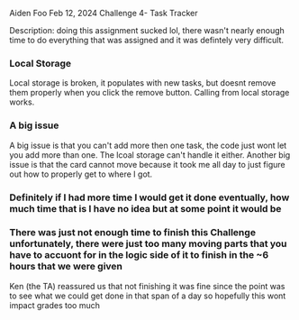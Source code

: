Aiden Foo
Feb 12, 2024
Challenge 4- Task Tracker

Description: doing this assignment sucked lol, there wasn't nearly enough time to do everything that was assigned and it was defintely very difficult.
### Local Storage
Local storage is broken, it populates with new tasks, but doesnt remove them properly when you click the remove button. Calling from local storage works.
### A big issue
A big issue is that you can't add more then one task, the code just wont let you add more than one. The lcoal storage can't handle it either.
Another big issue is that the card cannot move because it took me all day to just figure out how to properly get to where I got.

### Definitely if I had more time I would get it done eventually, how much time that is I have no idea but at some point it would be
### There was just not enough time to finish this Challenge unfortunately, there were just too many moving parts that you have to accuont for in the logic side of it to finish in the ~6 hours that we were given

Ken (the TA) reassured us that not finishing it was fine since the point was to see what we could get done in that span of a day so hopefully this wont impact grades too much